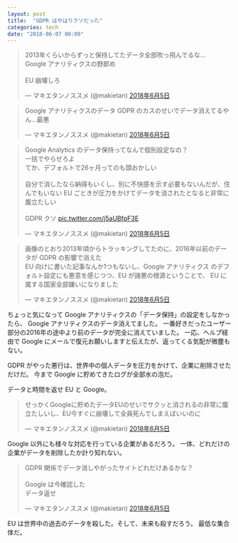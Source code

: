 ```yaml
---
layout: post
title:  "GDPR はやはりクソだった"
categories: tech
date: "2018-06-07 00:00"
---
```


<blockquote class="twitter-tweet" data-lang="ja"><p lang="ja" dir="ltr">2013年くらいからずっと保持してたデータ全部吹っ飛んでるな…<br>Google アナリティクスの野郎め<br><br>EU 崩壊しろ</p>&mdash; マキエタンノススメ (@makietan) <a href="https://twitter.com/makietan/status/1003878584270839808?ref_src=twsrc%5Etfw">2018年6月5日</a></blockquote>
<script async src="https://platform.twitter.com/widgets.js" charset="utf-8"></script>

<blockquote class="twitter-tweet" data-lang="ja"><p lang="ja" dir="ltr">Google アナリティクスのデータ GDPR のカスのせいでデータ消えてるやん...最悪</p>&mdash; マキエタンノススメ (@makietan) <a href="https://twitter.com/makietan/status/1003874443104432129?ref_src=twsrc%5Etfw">2018年6月5日</a></blockquote>
<script async src="https://platform.twitter.com/widgets.js" charset="utf-8"></script>

<blockquote class="twitter-tweet" data-lang="ja"><p lang="ja" dir="ltr">Google Analytics のデータ保持ってなんで個別設定なの？<br>一括でやらせろよ<br>てか、デフォルトで26ヶ月ってのも頭おかしい<br><br>自分で消したなら納得もいくし、別に不快感を示す必要もないんだが、住んでもいない EU ごときが圧力をかけてデータを消されたとなると非常に腹立たしい<br><br>GDPR クソ <a href="https://t.co/j5aUBfpF3E">pic.twitter.com/j5aUBfpF3E</a></p>&mdash; マキエタンノススメ (@makietan) <a href="https://twitter.com/makietan/status/1003889209789243392?ref_src=twsrc%5Etfw">2018年6月5日</a></blockquote>
<script async src="https://platform.twitter.com/widgets.js" charset="utf-8"></script>

<blockquote class="twitter-tweet" data-lang="ja"><p lang="ja" dir="ltr">画像のとおり2013年頃からトラッキングしてたのに、2016年以前のデータが GDPR の影響で消えた<br>EU 向けに書いた記事なんか1つもないし、Google アナリティクス のデフォルト設定にも悪意を感じつつ、EU が諸悪の根源ということで、 EU に属する国家全部嫌いになりました</p>&mdash; マキエタンノススメ (@makietan) <a href="https://twitter.com/makietan/status/1003890072737861633?ref_src=twsrc%5Etfw">2018年6月5日</a></blockquote>
<script async src="https://platform.twitter.com/widgets.js" charset="utf-8"></script>

ちょっと気になって Google アナリティクスの「データ保持」の設定をしなかったら、
Google アナリティクスのデータ消えてました。
一番好きだったユーザー部分の2016年の途中より前のデータが完全に消えていました。
一応、ヘルプ経由で Google にメールで復元お願いしますと伝えたが、返ってくる気配が微塵もない。

GDPR がやった悪行は、世界中の個人データを圧力をかけて、企業に削除させただけだ。
今まで Google に貯めてきたログが全部水の泡だ。

データと時間を返せ EU と Google。

<blockquote class="twitter-tweet" data-lang="ja"><p lang="ja" dir="ltr">せっかくGoogleに貯めたデータEUのせいでサクッと消されるの非常に腹立たしいし、EU今すぐに崩壊して全員死んでしまえばいいのに</p>&mdash; マキエタンノススメ (@makietan) <a href="https://twitter.com/makietan/status/1003882851169792000?ref_src=twsrc%5Etfw">2018年6月5日</a></blockquote>
<script async src="https://platform.twitter.com/widgets.js" charset="utf-8"></script>

Google 以外にも様々な対応を行っている企業があるだろう。
一体、どれだけの企業がデータを削除したか計り知れない。

<blockquote class="twitter-tweet" data-lang="ja"><p lang="ja" dir="ltr">GDPR 関係でデータ消しやがったサイトどれだけあるかな？<br><br>Google は今確認した<br>データ返せ</p>&mdash; マキエタンノススメ (@makietan) <a href="https://twitter.com/makietan/status/1003875289384882177?ref_src=twsrc%5Etfw">2018年6月5日</a></blockquote>
<script async src="https://platform.twitter.com/widgets.js" charset="utf-8"></script>

EU は世界中の過去のデータを殺した。そして、未来も殺すだろう。
最低な集合体だ。
